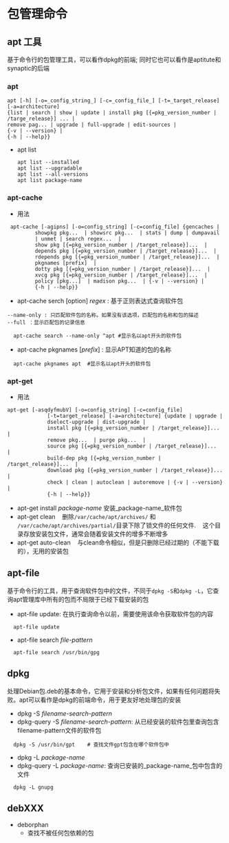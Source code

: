 # 包管理命令
## apt 工具
基于命令行的包管理工具，可以看作dpkg的前端; 同时它也可以看作是aptitute和synaptic的后端
### apt
  ```
  apt [-h] [-o=_config_string_] [-c=_config_file_] [-t=_target_release] [-a=architecture]
  {list | search | show | update | install pkg [{=pkg_version_number | /targe_release}] ... |
  remove pag... | upgrade | full-upgrade | edit-sources |
  {-v | --version} |
  {-h | --help}}
  ```
  * apt list
    ```
    apt list --installed
    apt list --upgradable
    apt list --all-versions  
    apt list package-name
    ```
### apt-cache
  * 用法
  ```
   apt-cache [-agipns] [-o=config_string] [-c=config_file] {gencaches |
           showpkg pkg...  | showsrc pkg...  | stats | dump | dumpavail
           | unmet | search regex...  |
           show pkg [{=pkg_version_number | /target_release}]...  |
           depends pkg [{=pkg_version_number | /target_release}]...  |
           rdepends pkg [{=pkg_version_number | /target_release}]...  |
           pkgnames [prefix]  |
           dotty pkg [{=pkg_version_number | /target_release}]...  |
           xvcg pkg [{=pkg_version_number | /target_release}]...  |
           policy [pkg...]  | madison pkg...  | {-v | --version} |
           {-h | --help}}
  ```
  * apt-cache serch \[option\] _regex_ : 基于正则表达式查询软件包
  ```
  --name-only : 只匹配软件包的名称。如果没有该选项，匹配包的名称和包的描述
  --full ：显示匹配包的记录信息
  
    apt-cache search --name-only ^apt #显示名以apt开头的软件包
  ```
  * apt-cache pkgnames [_prefix_] : 显示APT知道的包的名称
  ```
    apt-cache pkgnames apt  #显示名以apt开头的软件包
  ```
### apt-get
  * 用法
  ```
  apt-get [-asqdyfmubV] [-o=config_string] [-c=config_file]
               [-t=target_release] [-a=architecture] {update | upgrade |
               dselect-upgrade | dist-upgrade |
               install pkg [{=pkg_version_number | /target_release}]...  |
               remove pkg...  | purge pkg...  |
               source pkg [{=pkg_version_number | /target_release}]...  |
               build-dep pkg [{=pkg_version_number | /target_release}]...  |
               download pkg [{=pkg_version_number | /target_release}]...  |
               check | clean | autoclean | autoremove | {-v | --version} |
               {-h | --help}}
  ```
  * apt-get install _package-name_  安装_package-name_软件包
  * apt-get clean
    删除`/var/cache/apt/archives/` 和 `/var/cache/apt/archives/partial/`目录下除了锁文件的任何文件.
    这个目录存放安装包文件，通常会随着安装文件的增多不断增多
  * apt-get auto-clean
    与clean命令相似，但是只删除已经过期的（不能下载的），无用的安装包
    
## apt-file
基于命令行的工具，用于查询软件包中的文件，不同于`dpkg -S`和`dpkg -L`，它查询apt管理库中所有的包而不局限于已经下载安装的包
* apt-file update:  在执行查询命令以前，需要使用该命令获取软件包的内容
```
  apt-file update
```
* apt-file search _file-pattern_
```
  apt-file search /usr/bin/gpg
```
## dpkg
处理Debian包.deb的基本命令，它用于安装和分析包文件，如果有任何问题将失败。apt可以看作是dpkg的前端命令，用于更友好地处理包的安装
  * dpkg -S _filename-search-pattern_
  * dpkg-query -S _filename-search-pattern_: 从已经安装的软件包里查询包含filename-pattern文件的软件包
  ```
    dpkg -S /usr/bin/gpt    # 查找文件gpt包含在哪个软件包中
  ```
  * dpkg -L _package-name_
  * dpkg-query -L _package-name_: 查询已安装的_package-name_包中包含的文件
  ```
    dpkg -L gnupg
  ```
## debXXX
* deborphan
  * 查找不被任何包依赖的包
